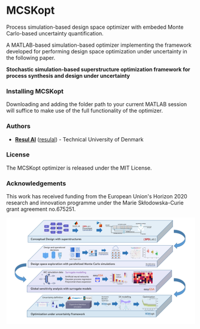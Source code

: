 # MCSKopt
Process simulation-based design space optimizer with embeded Monte Carlo-based uncertainty quantification.


A MATLAB-based simulation-based optimizer implementing the framework developed for performing design space optimization under uncertainty in the following paper.

**Stochastic simulation-based superstructure optimization framework for process synthesis and design under uncertainty**


### Installing MCSKopt
Downloading and adding the folder path to your current MATLAB session will suffice to make use of the full functionality of the optimizer.

### Authors
* **[Resul Al](https://www.linkedin.com/in/resulal/)** ([resulal](https://github.com/resulal)) - Technical University of Denmark

### License
The MCSKopt optimizer is released under the MIT License. 

### Acknowledgements
This work has received funding from the European Union's Horizon 2020 research and innovation programme under the Marie Skłodowska-Curie grant agreement no.675251.

![Framework](https://github.com/resulal/MCSKopt/blob/master/Documentation/Figs/Framework.png "Computational Framework")


